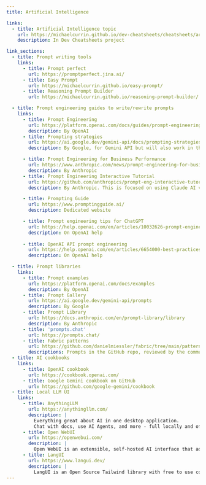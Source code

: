 ```yaml
---
title: Artificial Intelligence

links:
  - title: Artificial Intelligence topic
    url: https://michaelcurrin.github.io/dev-cheatsheets/cheatsheets/artificial-intelligence/
    description: In Dev Cheatsheets project

link_sections:
  - title: Prompt writing tools
    links:
      - title: Prompt perfect
        url: https://promptperfect.jina.ai/
      - title: Easy Prompt
        url: https://michaelcurrin.github.io/easy-prompt/
      - title: Reasoning Prompt Builder
        url: https://michaelcurrin.github.io/reasoning-prompt-builder/

  - title: Prompt engineering guides to write/rewrite prompts
    links:
      - title: Prompt Engineering
        url: https://platform.openai.com/docs/guides/prompt-engineering/prompt-engineering
        description: By OpenAI
      - title: Prompting strategies
        url: https://ai.google.dev/gemini-api/docs/prompting-strategies
        description: By Google, for Gemini API but will also work in the chat

      - title: Prompt Engineering for Business Performance
        url: https://www.anthropic.com/news/prompt-engineering-for-business-performance
        description: By Anthropic
      - title: Prompt Engineering Interactive Tutorial
        url: https://github.com/anthropics/prompt-eng-interactive-tutorial
        description: By Anthropic. This is focused on using Claude AI via the API and Python, but the principles are resuable.

      - title: Prompting Guide
        url: https://www.promptingguide.ai/
        description: Dedicated website

      - title: Prompt engineering tips for ChatGPT
        url: https://help.openai.com/en/articles/10032626-prompt-engineering-best-practices-for-chatgpt
        description: On OpenAI help
        
      - title: OpenAI API prompt engineering
        url: https://help.openai.com/en/articles/6654000-best-practices-for-prompt-engineering-with-the-openai-api
        description: On OpenAI help

  - title: Prompt libraries
    links:
      - title: Prompt examples
        url: https://platform.openai.com/docs/examples
        description: By OpenAI
      - title: Prompt Gallery
        url: https://ai.google.dev/gemini-api/prompts
        description: By Google
      - title: Prompt Library
        url: https://docs.anthropic.com/en/prompt-library/library
        description: By Anthropic
      - title: 'prompts.chat'
        url: https://prompts.chat/
      - title: Fabric patterns
        url: https://github.com/danielmiessler/fabric/tree/main/patterns
        descriptions: Prompts in the GitHub repo, reviewed by the community, intended for use with Fabric CLI but can be used directly in chat
  - title: AI cookbooks
    links:
      - title: OpenAI cookbook
        url: https://cookbook.openai.com/
      - title: Google Gemini cookbook on GitHub
        url: https://github.com/google-gemini/cookbook
  - title: Local LLM UI
    links:
      - title: AnythingLLM
        url: https://anythingllm.com/
        description: |
          Everything great about AI in one desktop application.
          Chat with docs, use AI Agents, and more - full locally and offline.
      - title: Open WebUI
        url: https://openwebui.com/
        description: |
          Open WebUI is an extensible, self-hosted AI interface that adapts to your workflow, all while operating entirely offline.
      - title: LangUI
        url: https://www.langui.dev/
        description: |
          LangUI is an Open Source Tailwind library with free to use components tailored for your AI and GPT projects. Focus on building the next best project and let it handle the UI.
---
```


